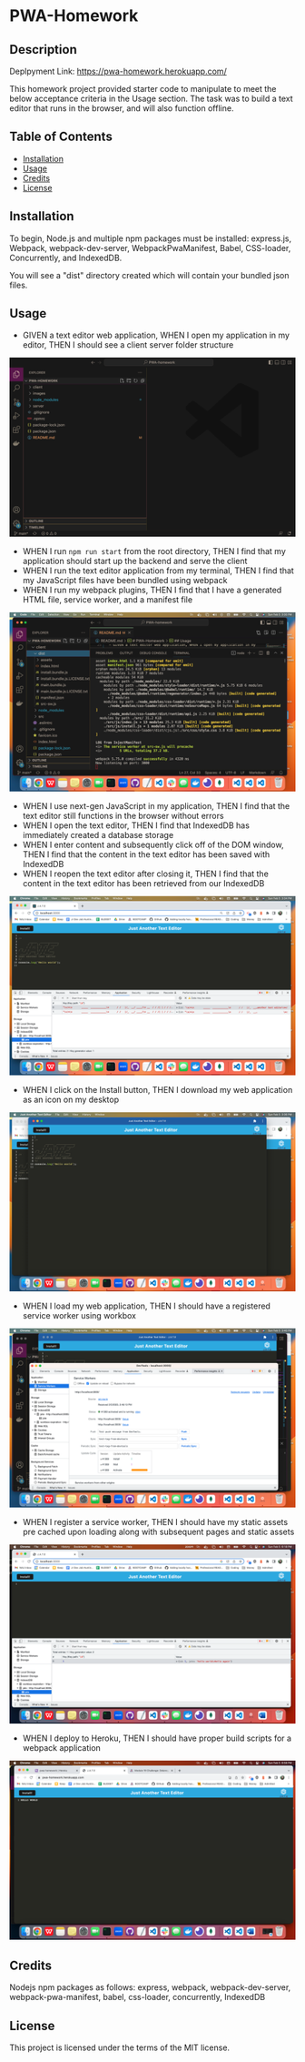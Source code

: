 # PWA-Homework

## Description

Deplpyment Link: https://pwa-homework.herokuapp.com/

This homework project provided starter code to manipulate to meet the below acceptance criteria in the Usage section. The task was to build a text editor that runs in the browser, and will also function offline.

## Table of Contents

- [Installation](#installation)
- [Usage](#usage)
- [Credits](#credits)
- [License](#license)

## Installation

To begin, Node.js and multiple npm packages must be installed: express.js, Webpack, webpack-dev-server, WebpackPwaManifest, Babel, CSS-loader, Concurrently, and IndexedDB.

You will see a "dist" directory created which will contain your bundled json files.

## Usage

- GIVEN a text editor web application, WHEN I open my application in my editor, THEN I should see a client server folder structure

![folders](./images/folders.png)

- WHEN I run `npm run start` from the root directory, THEN I find that my application should start up the backend and serve the client
- WHEN I run the text editor application from my terminal, THEN I find that my JavaScript files have been bundled using webpack
- WHEN I run my webpack plugins, THEN I find that I have a generated HTML file, service worker, and a manifest file

![bundles](./images/bundles.png)

- WHEN I use next-gen JavaScript in my application, THEN I find that the text editor still functions in the browser without errors
- WHEN I open the text editor, THEN I find that IndexedDB has immediately created a database storage
- WHEN I enter content and subsequently click off of the DOM window, THEN I find that the content in the text editor has been saved with IndexedDB
- WHEN I reopen the text editor after closing it, THEN I find that the content in the text editor has been retrieved from our IndexedDB

![jate](./images/jate.png)

- WHEN I click on the Install button, THEN I download my web application as an icon on my desktop

![installed](./images/installed.png)

- WHEN I load my web application, THEN I should have a registered service worker using workbox

![sw](./images/sw.png)

- WHEN I register a service worker, THEN I should have my static assets pre cached upon loading along with subsequent pages and static assets

![cache](./images/cache.png)

- WHEN I deploy to Heroku, THEN I should have proper build scripts for a webpack application

![heroku](./images/heroku.png)

## Credits

Nodejs
npm packages as follows: express, webpack, webpack-dev-server, webpack-pwa-manifest, babel, css-loader, concurrently, IndexedDB

## License

This project is licensed under the terms of the MIT license.